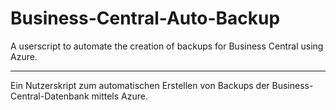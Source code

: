 # Business-Central-Auto-Backup
A userscript to automate the creation of backups for Business Central using Azure.

---

Ein Nutzerskript zum automatischen Erstellen von Backups der Business-Central-Datenbank mittels Azure.

